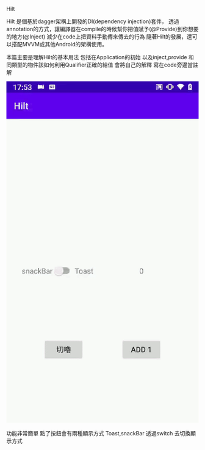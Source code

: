 
Hilt

Hilt 是個基於dagger架構上開發的DI(dependency injection)套件，
透過annotation的方式，讓編譯器在compile的時候幫你把值賦予(@Provide)到你想要的地方(@Inject)
減少在code上把資料手動傳來傳去的行為
隨著Hilt的發展，還可以搭配MVVM或其他Android的架構使用。

本篇主要是理解Hilt的基本用法 包括在Application的初始
以及inject,provide 和 同類型的物件該如何利用Qualifier正確的給值
會將自己的解釋 寫在code旁邊當註解

![image](20210201_175507.gif)

功能非常簡單
點了按鈕會有兩種顯示方式 Toast,snackBar
透過switch 去切換顯示方式





